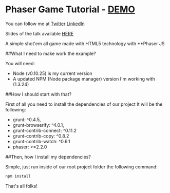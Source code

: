 # Phaser Game Tutorial - [DEMO](http://carlesnunez.github.io/phaser-game-tutorial/)

You can follow me at 
[Twitter](https://www.linkedin.com/in/carles-nu%C3%B1ez-tomeo-b791466b)
[LinkedIn](https://twitter.com/carlesnunez)

Slides of the talk available [HERE](https://docs.google.com/presentation/d/1996upApvF5euHTziLrEI2oVcOohzlZfl6DMnzax_RbI/edit?usp=sharing)

A simple shot'em all game made with HTML5 technology with **Phaser JS 

##What I need to make work the example?

You will need:
 * Node (v0.10.25) is my current version
 * A updated NPM (Node package manager) version I'm working with (1.3.24)

##How I should start with that?

First of all you need to install the dependencies of our project It will be the following:

* grunt: ^0.4.5,
* grunt-browserify: ^4.0.1,
* grunt-contrib-connect: ^0.11.2
* grunt-contrib-copy: ^0.8.2
* grunt-contrib-watch: ^0.6.1
* phaser: >=2.2.0

##Then, how I install my dependencies?

Simple, just run inside of our root project folder the following command:

```bash
npm install
```

That's all folks!
